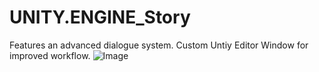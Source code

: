 # UNITY.ENGINE_Story
Features an advanced dialogue system. Custom Untiy Editor Window for improved workflow.
![Image](https://github.com/user-attachments/assets/525b0f13-fcc0-45ca-a0f4-1c9f770b137a)
